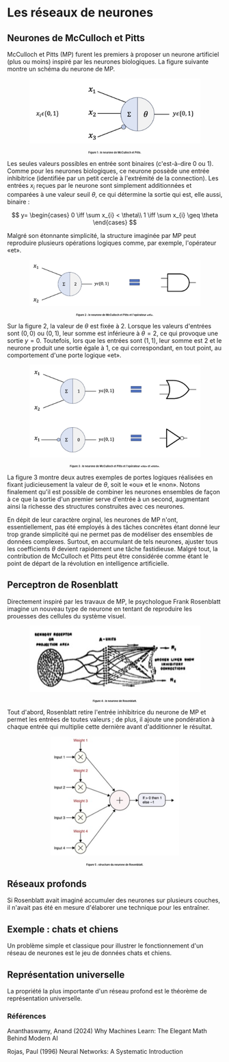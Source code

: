 # Les réseaux de neurones

## Neurones de McCulloch et Pitts

McCulloch et Pitts (MP) furent les premiers à proposer un neurone artificiel (plus ou moins) inspiré par les neurones biologiques. La figure suivante montre un schéma du neurone de MP.

<p align="center">
  <img src="images/neurone_mp_schema.jpg" alt="Description de l'image" width="400">
</p>
<p align="center" style="font-size: 6px;"><strong>Figure 1 : le neurone de McCulloch et Pitts.</strong></p>

Les seules valeurs possibles en entrée sont binaires (c'est-à-dire 0 ou 1). Comme pour les neurones biologiques, ce neurone possède une entrée inhibitrice (identifiée par un petit cercle à l'extrémité de la connection). Les entrées $x_i$ reçues par le neurone sont simplement additionnées et comparées à une valeur seuil $\theta$, ce qui détermine la sortie qui est, elle aussi, binaire :

$$
y=
\begin{cases}
0 \iff \sum x_{i} < \theta\\
1 \iff \sum x_{i} \geq \theta
\end{cases}
$$

Malgré son étonnante simplicité, la structure imaginée par MP peut reproduire plusieurs opérations logiques comme, par exemple, l'opérateur «et».

<p align="center">
  <img src="images/neurone_mp_et.jpg" alt="Description de l'image" width="400">
</p>
<p align="center" style="font-size: 6px;"><strong>Figure 2 : le neurone de McCulloch et Pitts et l'opérateur «et».</strong></p>

Sur la figure 2, la valeur de $\theta$ est fixée à $2$. Lorsque les valeurs d'entrées sont $(0, 0)$ ou $(0, 1)$, leur somme est inférieure à $\theta = 2$, ce qui provoque une sortie $y = 0$. Toutefois, lors que les entrées sont $(1, 1)$, leur somme est $2$ et le neurone produit une sortie égale à $1$, ce qui correspondant, en tout point, au comportement d'une porte logique «et».

<p align="center">
  <img src="images/neurone_mp_not_or.jpg" alt="Description de l'image" width="400">
</p>
<p align="center" style="font-size: 6px;"><strong>Figure 3 : le neurone de McCulloch et Pitts et l'opérateur «ou» et «non».</strong></p>

La figure 3 montre deux autres exemples de portes logiques réalisées en fixant judicieusement la valeur de $\theta$, soit le «ou» et le «non». Notons finalement qu'il est possible de combiner les neurones ensembles de façon à ce que la sortie d'un premier serve d'entrée à un second, augmentant ainsi la richesse des structures construites avec ces neurones.

En dépit de leur caractère orginal, les neurones de MP n'ont, essentiellement, pas été employés à des tâches concrètes étant donné leur trop grande simplicité qui ne permet pas de modéliser des ensembles de données complexes. Surtout, en accumulant de tels neurones, ajuster tous les coefficients $\theta$ devient rapidement une tâche fastidieuse. Malgré tout, la contribution de McCulloch et Pitts peut être considérée comme étant le point de départ de la révolution en intelligence artificielle.

## Perceptron de Rosenblatt

Directement inspiré par les travaux de MP, le psychologue Frank Rosenblatt imagine un nouveau type de neurone en tentant de reproduire les prouesses des cellules du système visuel. 

<p align="center">
  <img src="images/cellule_rosenblatt.jpg" alt="Description de l'image" width="400">
</p>
<p align="center" style="font-size: 6px;"><strong>Figure 4 : le neurone de Rosenblatt.</strong></p>

Tout d'abord, Rosenblatt retire l'entrée inhibitrice du neurone de MP et permet les entrées de toutes valeurs ; de plus, il ajoute une pondération à chaque entrée qui multiplie cette dernière avant d'additionner le résultat.

<p align="center">
  <img src="images/neurone_rosenblatt.jpg" alt="Description de l'image" width="300">
</p>
<p align="center" style="font-size: 6px;"><strong>Figure 5 : structure du neurone de Rosenblatt.</strong></p>

## Réseaux profonds

Si Rosenblatt avait imaginé accumuler des neurones sur plusieurs couches, il n'avait pas été en mesure d'élaborer une technique pour les entraîner.

## Exemple : chats et chiens

Un problème simple et classique pour illustrer le fonctionnement d'un réseau de neurones est le jeu de données chats et chiens.

## Représentation universelle

La propriété la plus importante d'un réseau profond est le théorème de représentation universelle.

### Références

Ananthaswamy, Anand (2024) Why Machines Learn: The Elegant Math Behind Modern AI

Rojas, Paul (1996) Neural Networks: A Systematic Introduction
